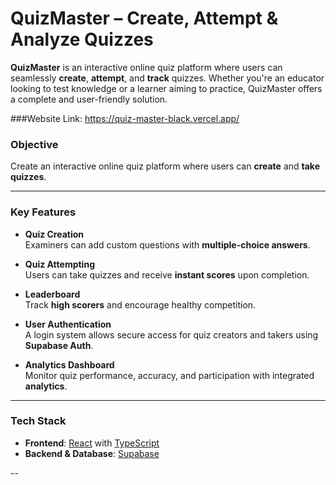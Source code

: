 

#  QuizMaster – Create, Attempt & Analyze Quizzes

**QuizMaster** is an interactive online quiz platform where users can seamlessly **create**, **attempt**, and **track** quizzes. Whether you're an educator looking to test knowledge or a learner aiming to practice, QuizMaster offers a complete and user-friendly solution.

###Website Link: https://quiz-master-black.vercel.app/

###  Objective

Create an interactive online quiz platform where users can **create** and **take quizzes**.

---

###  Key Features

-  **Quiz Creation**  
  Examiners can add custom questions with **multiple-choice answers**.

-  **Quiz Attempting**  
  Users can take quizzes and receive **instant scores** upon completion.

-  **Leaderboard**  
  Track **high scorers** and encourage healthy competition.

-  **User Authentication**  
  A login system allows secure access for quiz creators and takers using **Supabase Auth**.

-  **Analytics Dashboard**  
  Monitor quiz performance, accuracy, and participation with integrated **analytics**.

---

###  Tech Stack

- **Frontend**: [React](https://reactjs.org/) with [TypeScript](https://www.typescriptlang.org/)
- **Backend & Database**: [Supabase](https://supabase.io/)

--
